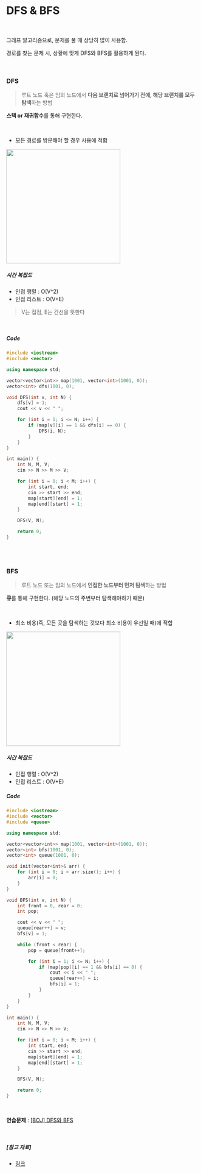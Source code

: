 # DFS & BFS

<br>

그래프 알고리즘으로, 문제를 풀 때 상당히 많이 사용함.

경로를 찾는 문제 시, 상황에 맞게 DFS와 BFS를 활용하게 된다.

<br>

### DFS

> 루트 노드 혹은 임의 노드에서 **다음 브랜치로 넘어가기 전에, 해당 브랜치를 모두 탐색**하는 방법

**스택 or 재귀함수**를 통해 구현한다.

<br>

- 모든 경로를 방문해야 할 경우 사용에 적합

<img src="https://upload.wikimedia.org/wikipedia/commons/7/7f/Depth-First-Search.gif" width="300">

##### 시간 복잡도

- 인접 행렬 : O(V^2)
- 인접 리스트 : O(V+E)

> V는 접점, E는 간선을 뜻한다

<br>

##### Code

```c++
#include <iostream>
#include <vector>

using namespace std;

vector<vector<int>> map(1001, vector<int>(1001, 0));
vector<int> dfs(1001, 0);

void DFS(int v, int N) {
    dfs[v] = 1;
    cout << v << " ";

    for (int i = 1; i <= N; i++) {
        if (map[v][i] == 1 && dfs[i] == 0) {
            DFS(i, N);
        }
    }
}

int main() {
    int N, M, V;
    cin >> N >> M >> V;

    for (int i = 0; i < M; i++) {
        int start, end;
        cin >> start >> end;
        map[start][end] = 1;
        map[end][start] = 1;
    }

    DFS(V, N);

    return 0;
}

```

<br>

<br>

### BFS

> 루트 노드 또는 임의 노드에서 **인접한 노드부터 먼저 탐색**하는 방법

**큐**를 통해 구현한다. (해당 노드의 주변부터 탐색해야하기 때문)

<br>

- 최소 비용(즉, 모든 곳을 탐색하는 것보다 최소 비용이 우선일 때)에 적합

<img src="https://upload.wikimedia.org/wikipedia/commons/5/5d/Breadth-First-Search-Algorithm.gif" width="300">

##### 시간 복잡도

- 인접 행렬 : O(V^2)
- 인접 리스트 : O(V+E)

##### Code

```c++
#include <iostream>
#include <vector>
#include <queue>

using namespace std;

vector<vector<int>> map(1001, vector<int>(1001, 0));
vector<int> bfs(1001, 0);
vector<int> queue(1001, 0);

void init(vector<int>& arr) {
    for (int i = 0; i < arr.size(); i++) {
        arr[i] = 0;
    }
}

void BFS(int v, int N) {
    int front = 0, rear = 0;
    int pop;

    cout << v << " ";
    queue[rear++] = v;
    bfs[v] = 1;

    while (front < rear) {
        pop = queue[front++];

        for (int i = 1; i <= N; i++) {
            if (map[pop][i] == 1 && bfs[i] == 0) {
                cout << i << " ";
                queue[rear++] = i;
                bfs[i] = 1;
            }
        }
    }
}

int main() {
    int N, M, V;
    cin >> N >> M >> V;

    for (int i = 0; i < M; i++) {
        int start, end;
        cin >> start >> end;
        map[start][end] = 1;
        map[end][start] = 1;
    }

    BFS(V, N);

    return 0;
}

```

<br>

**연습문제** : [[BOJ] DFS와 BFS](https://www.acmicpc.net/problem/1260)

<br>

##### [참고 자료]

- [링크](https://developer-mac.tistory.com/64)
